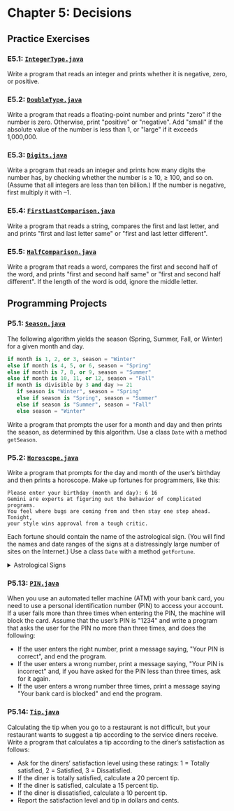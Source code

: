 # Chapter 5: Decisions

## Practice Exercises

### E5.1: [`IntegerType.java`](./IntegerType.java)

Write a program that reads an integer and prints whether it is negative, zero, or positive.

### E5.2: [`DoubleType.java`](./DoubleType.java)

Write a program that reads a floating-point number and prints "zero" if the number is zero. Otherwise, print "positive" or "negative". Add "small" if the absolute value of the number is less than 1, or "large" if it exceeds 1,000,000.

### E5.3: [`Digits.java`](./Digits.java)

Write a program that reads an integer and prints how many digits the number has, by checking whether the number is ≥ 10, ≥ 100, and so on. (Assume that all integers are less than ten billion.) If the number is negative, first multiply it with –1.

### E5.4: [`FirstLastComparison.java`](./FirstLastComparison.java)

Write a program that reads a string, compares the first and last letter, and and prints "first and last letter same" or "first and last letter different".

### E5.5: [`HalfComparison.java`](./HalfComparison.java)

Write a program that reads a word, compares the first and second half of the word, and prints "first and second half same" or "first and second half different". If the length of the word is odd, ignore the middle letter.

## Programming Projects

### P5.1: [`Season.java`](./Season.java)

The following algorithm yields the season (Spring, Summer, Fall, or Winter) for a given month and day.

```py
if month is 1, 2, or 3, season = "Winter"
else if month is 4, 5, or 6, season = "Spring"
else if month is 7, 8, or 9, season = "Summer"
else if month is 10, 11, or 12, season = "Fall"
if month is divisible by 3 and day >= 21
   if season is "Winter", season = "Spring"
   else if season is "Spring", season = "Summer"
   else if season is "Summer", season = "Fall"
   else season = "Winter"
```

Write a program that prompts the user for a month and day and then prints the season, as determined by this algorithm. Use a class `Date` with a method `getSeason`.

### P5.2: [`Horoscope.java`](./Horoscope.java)

Write a program that prompts for the day and month of the user’s birthday and then prints a horoscope. Make up fortunes for programmers, like this:

```
Please enter your birthday (month and day): 6 16
Gemini are experts at figuring out the behavior of complicated programs.
You feel where bugs are coming from and then stay one step ahead. Tonight,
your style wins approval from a tough critic.
```

Each fortune should contain the name of the astrological sign. (You will find the names and date ranges of the signs at a distressingly large number of sites on the Internet.) Use a class `Date` with a method `getFortune`.

<details>
    <summary>Astrological Signs</summary>

| Sign        | Start        | End          |
| ----------- | ------------ | ------------ |
| Aquarius    | January 21   | February 18  |
| Pisces      | February 19  | March 20     |
| Aries       | March 21     | April 19     |
| Taurus      | April 20     | May 20       |
| Gemini      | May 21       | June 20      |
| Cancer      | June 21      | July 22      |
| Leo Dates   | July 23      | August 22    |
| Virgo       | August 23    | September 22 |
| Libra       | September 23 | October 22   |
| Scorpio     | October 23   | November 21  |
| Sagittarius | November 22  | December 21  |
| Capricorn   | December 21  | January 20   |

[Source](https://www.astrology.com/article/zodiac-sign-dates/)

> **Note**
> The start/end dates may vary by 1-2 days.

</details>

### P5.13: [`PIN.java`](./PIN.java)

When you use an automated teller machine (ATM) with your bank card, you need to use a personal identification number (PIN) to access your account. If a user fails more than three times when entering the PIN, the machine will block the card. Assume that the user’s PIN is "1234" and write a program that asks the user for the PIN no more than three times, and does the following:

-   If the user enters the right number, print a message saying, "Your PIN is correct", and end the program.
-   If the user enters a wrong number, print a message saying, "Your PIN is incorrect" and, if you have asked for the PIN less than three times, ask for it again.
-   If the user enters a wrong number three times, print a message saying "Your bank card is blocked" and end the program.

### P5.14: [`Tip.java`](./Tip.java)

Calculating the tip when you go to a restaurant is not difficult, but your restaurant wants to suggest a tip according to the service diners receive. Write a program that calculates a tip according to the diner’s satisfaction as follows:

-   Ask for the diners’ satisfaction level using these ratings: 1 = Totally satisfied, 2 = Satisfied, 3 = Dissatisfied.
-   If the diner is totally satisfied, calculate a 20 percent tip.
-   If the diner is satisfied, calculate a 15 percent tip.
-   If the diner is dissatisfied, calculate a 10 percent tip.
-   Report the satisfaction level and tip in dollars and cents.
